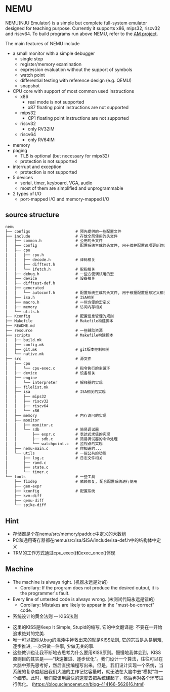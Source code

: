 # NEMU

NEMU(NJU Emulator) is a simple but complete full-system emulator designed for teaching purpose.
Currently it supports x86, mips32, riscv32 and riscv64.
To build programs run above NEMU, refer to the [AM project](https://github.com/NJU-ProjectN/abstract-machine).

The main features of NEMU include
* a small monitor with a simple debugger
  * single step
  * register/memory examination
  * expression evaluation without the support of symbols
  * watch point
  * differential testing with reference design (e.g. QEMU)
  * snapshot
* CPU core with support of most common used instructions
  * x86
    * real mode is not supported
    * x87 floating point instructions are not supported
  * mips32
    * CP1 floating point instructions are not supported
  * riscv32
    * only RV32IM
  * riscv64
    * only RV64IM
* memory
* paging
  * TLB is optional (but necessary for mips32)
  * protection is not supported
* interrupt and exception
  * protection is not supported
* 5 devices
  * serial, timer, keyboard, VGA, audio
  * most of them are simplified and unprogrammable
* 2 types of I/O
  * port-mapped I/O and memory-mapped I/O

## source structure

```txt
nemu
├── configs                    # 预先提供的一些配置文件
├── include                    # 存放全局使用的头文件
│   ├── common.h               # 公用的头文件
│   ├── config                 # 配置系统生成的头文件, 用于维护配置选项更新的时间戳
│   ├── cpu
│   │   ├── cpu.h
│   │   ├── decode.h           # 译码相关
│   │   ├── difftest.h
│   │   └── ifetch.h           # 取指相关
│   ├── debug.h                # 一些方便调试用的宏
│   ├── device                 # 设备相关
│   ├── difftest-def.h
│   ├── generated
│   │   └── autoconf.h         # 配置系统生成的头文件, 用于根据配置信息定义相关的宏
│   ├── isa.h                  # ISA相关
│   ├── macro.h                # 一些方便的宏定义
│   ├── memory                 # 访问内存相关
│   └── utils.h
├── Kconfig                    # 配置信息管理的规则
├── Makefile                   # Makefile构建脚本
├── README.md
├── resource                   # 一些辅助资源
├── scripts                    # Makefile构建脚本
│   ├── build.mk
│   ├── config.mk
│   ├── git.mk                 # git版本控制相关
│   └── native.mk
├── src                        # 源文件
│   ├── cpu
│   │   └── cpu-exec.c         # 指令执行的主循环
│   ├── device                 # 设备相关
│   ├── engine
│   │   └── interpreter        # 解释器的实现
│   ├── filelist.mk
│   ├── isa                    # ISA相关的实现
│   │   ├── mips32
│   │   ├── riscv32
│   │   ├── riscv64
│   │   └── x86
│   ├── memory                 # 内存访问的实现
│   ├── monitor
│   │   ├── monitor.c
│   │   └── sdb                # 简易调试器
│   │       ├── expr.c         # 表达式求值的实现
│   │       ├── sdb.c          # 简易调试器的命令处理
│   │       └── watchpoint.c   # 监视点的实现
│   ├── nemu-main.c            # 你知道的...
│   └── utils                  # 一些公共的功能
│       ├── log.c              # 日志文件相关
│       ├── rand.c
│       ├── state.c
│       └── timer.c
└── tools                      # 一些工具
    ├── fixdep                 # 依赖修复, 配合配置系统进行使用
    ├── gen-expr
    ├── kconfig                # 配置系统
    ├── kvm-diff
    ├── qemu-diff
    └── spike-diff
```

## Hint

+ 存储器是个在nemu/src/memory/paddr.c中定义的大数组
+ PC和通用寄存器都在nemu/src/isa/$ISA/include/isa-def.h中的结构体中定义
+ TRM的工作方式通过cpu_exec()和exec_once()体现

## Machine 

+ The machine is always right. (机器永远是对的)
  - Corollary: If the program does not produce the desired output, it is the programmer's fault.
+ Every line of untested code is always wrong. (未测试代码永远是错的)
  - Corollary: Mistakes are likely to appear in the "must-be-correct" code.
+  系统设计的黄金法则 -- KISS法则
  - 这里的KISS是Keep It Simple, Stupid的缩写, 它的中文翻译是: 不要在一开始追求绝对的完美.
  - 唯一可以把你从bug的混沌中拯救出来的就是KISS法则, 它的宗旨是从易到难, 逐步推进, 一次只做一件事, 少做无关的事. 
  - 这些教训也让我不断地去思考为什么要用KISS原则。慢慢地我体会到，KISS原则目的其实是——“快速推进、逐步优化”。我们设计一个算法，往往可以在大脑中预先思考好，然后直接编程写出来。但是，我们设计实现一个系统，当系统的复杂度超出我们大脑的工作记忆容量时，就无法在大脑中去“模拟”每一个细节。此时，我们应该用最快的速度去把系统建起了，然后再对各个环节进行优化。 (https://blog.sciencenet.cn/blog-414166-562616.html)